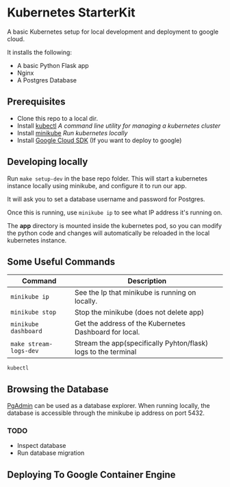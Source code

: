 # Kubernetes StarterKit
A basic Kubernetes setup for local development and deployment to google cloud.  

It installs the following:
  * A basic Python Flask app
  * Nginx
  * A Postgres Database

## Prerequisites
  * Clone this repo to a local dir.
  * Install [kubectl](http://kubernetes.io/docs/user-guide/prereqs/)
    _A command line utility for managing a kubernetes cluster_
  * Install [minikube](https://github.com/kubernetes/minikube)
    _Run kubernetes locally_
  * Install [Google Cloud SDK](https://cloud.google.com/sdk/)
    (If you want to deploy to google)


## Developing locally

Run `make setup-dev` in the base repo folder.  This will start a kubernetes instance locally using minikube, and configure it to run our app.

It will ask you to set a database username and password for Postgres.

Once this is running, use `minikube ip` to see what IP address it's running on.

The __app__ directory is mounted inside the kubernetes pod, so you can modify the python code and changes will automatically be reloaded in the local kubernetes instance.



## Some Useful Commands

Command                | Description
-----------------------|------------------
`minikube ip`          | See the Ip that minikube is running on locally.
`minikube stop`        | Stop the minikube (does not delete app)
`minikube dashboard`   | Get the address of the Kubernetes Dashboard for local.
`make stream-logs-dev` | Stream the app(specifically Pyhton/flask) logs to the terminal
`kubectl`

## Browsing the Database

[PgAdmin](https://www.pgadmin.org/) can be used as a database explorer.  When running locally, the database is accessible through the minikube ip address on port 5432.


### TODO
  * Inspect database
  * Run database migration

## Deploying To Google Container Engine
